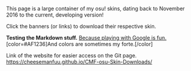 This page is a large container of my osu! skins, dating back to November 2016 to the current, developing version!

Click the banners (or links) to download their respective skin.

**Testing the Markdown stuff.**
[Because playing with Google is fun.](google.com)
[color=#AF1236]And colors are sometimes my forte.[/color]

Link of the website for easier access on the Git page. https://cheesemanfuu.github.io/CMF-osu-Skin-Downloads/